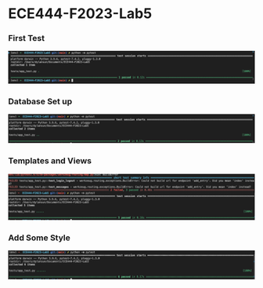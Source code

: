 # ECE444-F2023-Lab5


### First Test
![Alt text](screenshots/image.png)

### Database Set up 
![Alt text](screenshots/image2.png)

### Templates and Views
![Alt text](screenshots/image3.png)

### Add Some Style
![Alt text](screenshots/image4.png)